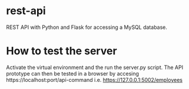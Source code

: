 # rest-api
REST API with Python and Flask for accessing a MySQL database.

# How to test the server
Activate the virtual environment and the run the server.py script. The API prototype can then be tested in a browser by accesing
https://localhost:port/api-command i.e. https://127.0.0.1:5002/employees
